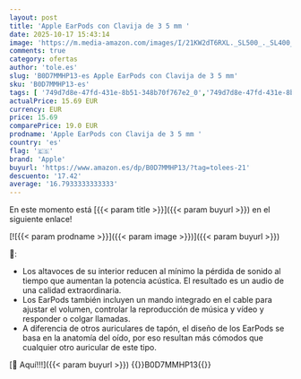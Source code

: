 ```yaml
---
layout: post
title: 'Apple EarPods con Clavija de 3 5 mm '
date: 2025-10-17 15:43:14
image: 'https://m.media-amazon.com/images/I/21KW2dT6RXL._SL500_._SL400_.jpg'
comments: true
category: ofertas
author: 'tole.es'
slug: 'B0D7MMHP13-es Apple EarPods con Clavija de 3 5 mm'
sku: 'B0D7MMHP13-es'
tags: [ '749d7d8e-47fd-431e-8b51-348b70f767e2_0','749d7d8e-47fd-431e-8b51-348b70f767e2_101','749d7d8e-47fd-431e-8b51-348b70f767e2_8501','749d7d8e-47fd-431e-8b51-348b70f767e2_9801','Arborist Merchandising Root','Auriculares de oído abierto','Auriculares para equipo de audio','Auriculares y accesorios','CML-Tech','Electrónica','Los favoritos de nuestros clientes: Electrónica','Self Service','Special Features Stores','Tech all','Wireless Category page - Wearables','apple','🇪🇸', ]
actualPrice: 15.69 EUR
currency: EUR
price: 15.69
comparePrice: 19.0 EUR
prodname: 'Apple EarPods con Clavija de 3 5 mm '
country: 'es'
flag: '🇪🇸'
brand: 'Apple'
buyurl: 'https://www.amazon.es/dp/B0D7MMHP13/?tag=tolees-21'
descuento: '17.42'
average: '16.7933333333333'
---
```


En este momento está [{{< param title >}}]({{< param buyurl >}}) en el siguiente enlace!

[![{{< param prodname >}}]({{< param image >}})]({{< param buyurl >}})

🔎:

- Los altavoces de su interior reducen al mínimo la pérdida de sonido al tiempo que aumentan la potencia acústica. El resultado es un audio de una calidad extraordinaria.
- Los EarPods también incluyen un mando integrado en el cable para ajustar el volumen, controlar la reproducción de música y vídeo y responder o colgar llamadas.
- A diferencia de otros auriculares de tapón, el diseño de los EarPods se basa en la anatomía del oído, por eso resultan más cómodos que cualquier otro auricular de este tipo.

[🛒 Aquí!!!]({{< param buyurl >}})
{{<world>}}B0D7MMHP13{{</world>}}
